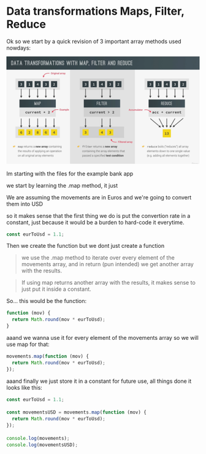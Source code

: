 # Data transformations Maps, Filter, Reduce

Ok so we start by a quick revision of 3 important array methods used nowdays:

![alt text](image-3.png)

Im starting with the files for the example bank app

we start by learning the .map method, it just

We are assuming the movements are in Euros and we're going to convert them into USD

so it makes sense that the first thing we do is put the convertion rate in a constant, just because it would be a burden to hard-code it everytime.

```javascript
const eurToUsd = 1.1;
```

Then we create the function but we dont just create a function

> we use the .map method to iterate over every element of the movements array, and in return (pun intended) we get another array with the results.

> If using map returns another array with the results, it makes sense to just put it inside a constant.

So... this would be the function:

```javascript
function (mov) {
  return Math.round(mov * eurToUsd);
}
```

aaand we wanna use it for every element of the movements array so we will use map for that:

```javascript
movements.map(function (mov) {
  return Math.round(mov * eurToUsd);
});
```

aaand finally we just store it in a constant for future use, all things done it looks like this:

```javascript
const eurToUsd = 1.1;

const movementsUSD = movements.map(function (mov) {
  return Math.round(mov * eurToUsd);
});

console.log(movements);
console.log(movementsUSD);
```
